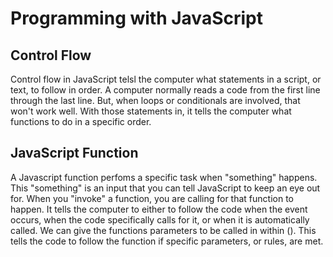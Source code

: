 # Programming with JavaScript

## Control Flow

Control flow in JavaScript telsl the computer what statements in a script, or text, to follow in order. A computer normally reads a code from the first line through the last line. But, when loops or conditionals are involved, that won't work well. With those statements in, it tells the computer what functions to do in a specific order.

## JavaScript Function

A Javascript function perfoms a specific task when "something" happens. This "something" is an input that you can tell JavaScript to keep an eye out for. When you "invoke" a function, you are calling for that function to happen. It tells the computer to either to follow the code when the event occurs, when the code specifically calls for it, or when it is automatically called. We can give the functions parameters to be called in within (). This tells the code to follow the function if specific parameters, or rules, are met.